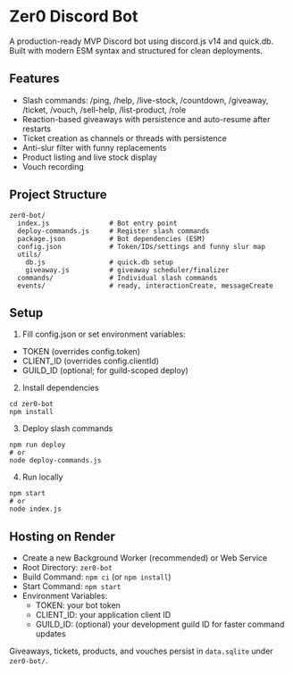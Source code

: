 # Zer0 Discord Bot

A production-ready MVP Discord bot using discord.js v14 and quick.db. Built with modern ESM syntax and structured for clean deployments.

## Features
- Slash commands: /ping, /help, /live-stock, /countdown, /giveaway, /ticket, /vouch, /sell-help, /list-product, /role
- Reaction-based giveaways with persistence and auto-resume after restarts
- Ticket creation as channels or threads with persistence
- Anti-slur filter with funny replacements
- Product listing and live stock display
- Vouch recording

## Project Structure
```
zer0-bot/
  index.js               # Bot entry point
  deploy-commands.js     # Register slash commands
  package.json           # Bot dependencies (ESM)
  config.json            # Token/IDs/settings and funny slur map
  utils/
    db.js                # quick.db setup
    giveaway.js          # giveaway scheduler/finalizer
  commands/              # Individual slash commands
  events/                # ready, interactionCreate, messageCreate
```

## Setup
1) Fill config.json or set environment variables:
- TOKEN (overrides config.token)
- CLIENT_ID (overrides config.clientId)
- GUILD_ID (optional; for guild-scoped deploy)

2) Install dependencies
```
cd zer0-bot
npm install
```

3) Deploy slash commands
```
npm run deploy
# or
node deploy-commands.js
```

4) Run locally
```
npm start
# or
node index.js
```

## Hosting on Render
- Create a new Background Worker (recommended) or Web Service
- Root Directory: `zer0-bot`
- Build Command: `npm ci` (or `npm install`)
- Start Command: `npm start`
- Environment Variables:
  - TOKEN: your bot token
  - CLIENT_ID: your application client ID
  - GUILD_ID: (optional) your development guild ID for faster command updates

Giveaways, tickets, products, and vouches persist in `data.sqlite` under `zer0-bot/`.
